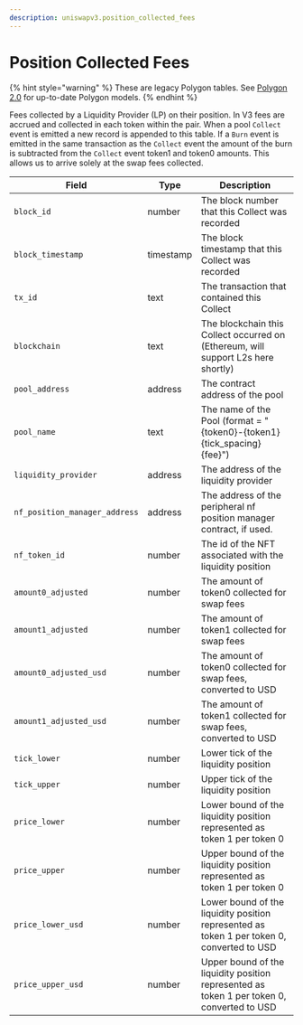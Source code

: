 ```yaml
---
description: uniswapv3.position_collected_fees
---
```


# Position Collected Fees

{% hint style="warning" %}
These are legacy Polygon tables. See [Polygon 2.0](../polygon-2.0-tables.md) for up-to-date Polygon models.
{% endhint %}

Fees collected by a Liquidity Provider (LP) on their position. In V3 fees are accrued and collected in each token within the pair. When a pool `Collect` event is emitted a new record is appended to this table. If a `Burn` event is emitted in the same transaction as the `Collect` event the amount of the burn is subtracted from the `Collect` event token1 and token0 amounts. This allows us to arrive solely at the swap fees collected.

| Field                         | Type      | Description                                                                                |
| ----------------------------- | --------- | ------------------------------------------------------------------------------------------ |
| `block_id`                    | number    | The block number that this Collect was recorded                                            |
| `block_timestamp`             | timestamp | The block timestamp that this Collect was recorded                                         |
| `tx_id`                       | text      | The transaction that contained this Collect                                                |
| `blockchain`                  | text      | The blockchain this Collect occurred on (Ethereum, will support L2s here shortly)          |
| `pool_address`                | address   | The contract address of the pool                                                           |
| `pool_name`                   | text      | The name of the Pool (format = "{token0}-{token1} {tick\_spacing} {fee}")                  |
| `liquidity_provider`          | address   | The address of the liquidity provider                                                      |
| `nf_position_manager_address` | address   | The address of the peripheral nf position manager contract, if used.                       |
| `nf_token_id`                 | number    | The id of the NFT associated with the liquidity position                                   |
| `amount0_adjusted`            | number    | The amount of token0 collected for swap fees                                               |
| `amount1_adjusted`            | number    | The amount of token1 collected for swap fees                                               |
| `amount0_adjusted_usd`        | number    | The amount of token0 collected for swap fees, converted to USD                             |
| `amount1_adjusted_usd`        | number    | The amount of token1 collected for swap fees, converted to USD                             |
| `tick_lower`                  | number    | Lower tick of the liquidity position                                                       |
| `tick_upper`                  | number    | Upper tick of the liquidity position                                                       |
| `price_lower`                 | number    | Lower bound of the liquidity position represented as token 1 per token 0                   |
| `price_upper`                 | number    | Upper bound of the liquidity position represented as token 1 per token 0                   |
| `price_lower_usd`             | number    | Lower bound of the liquidity position represented as token 1 per token 0, converted to USD |
| `price_upper_usd`             | number    | Upper bound of the liquidity position represented as token 1 per token 0, converted to USD |







